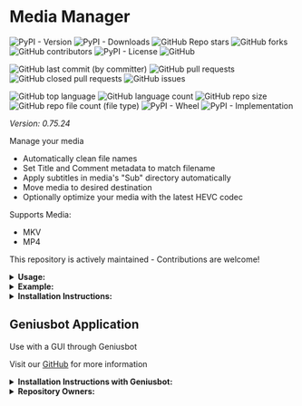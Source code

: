# Media Manager

![PyPI - Version](https://img.shields.io/pypi/v/media-manager)
![PyPI - Downloads](https://img.shields.io/pypi/dd/media-manager)
![GitHub Repo stars](https://img.shields.io/github/stars/Knuckles-Team/media-manager)
![GitHub forks](https://img.shields.io/github/forks/Knuckles-Team/media-manager)
![GitHub contributors](https://img.shields.io/github/contributors/Knuckles-Team/media-manager)
![PyPI - License](https://img.shields.io/pypi/l/media-manager)
![GitHub](https://img.shields.io/github/license/Knuckles-Team/media-manager)

![GitHub last commit (by committer)](https://img.shields.io/github/last-commit/Knuckles-Team/media-manager)
![GitHub pull requests](https://img.shields.io/github/issues-pr/Knuckles-Team/media-manager)
![GitHub closed pull requests](https://img.shields.io/github/issues-pr-closed/Knuckles-Team/media-manager)
![GitHub issues](https://img.shields.io/github/issues/Knuckles-Team/media-manager)

![GitHub top language](https://img.shields.io/github/languages/top/Knuckles-Team/media-manager)
![GitHub language count](https://img.shields.io/github/languages/count/Knuckles-Team/media-manager)
![GitHub repo size](https://img.shields.io/github/repo-size/Knuckles-Team/media-manager)
![GitHub repo file count (file type)](https://img.shields.io/github/directory-file-count/Knuckles-Team/media-manager)
![PyPI - Wheel](https://img.shields.io/pypi/wheel/media-manager)
![PyPI - Implementation](https://img.shields.io/pypi/implementation/media-manager)


*Version: 0.75.24*

Manage your media
- Automatically clean file names
- Set Title and Comment metadata to match filename
- Apply subtitles in media's "Sub" directory automatically
- Move media to desired destination
- Optionally optimize your media with the latest HEVC codec

Supports Media:
- MKV
- MP4

This repository is actively maintained - Contributions are welcome!

<details>
  <summary><b>Usage:</b></summary>

| Short Flag | Long Flag         | Description                             |
|------------|-------------------|-----------------------------------------|
| -h         | --help            | See usage                               |
|            | --subtitle        | Apply Subtitle in local "Sub" directory |
|            | --optimize        | Optimize video for streaming in HEVC    |
|            | --media-directory | Move media to directory                 |
|            | --music-directory | Move music to directory                 |
|            | --tv-directory    | Move series to directory                |
| -d         | --directory       | Directory to scan for media             |
| -v         | --verbose         | Show Output of FFMPEG                   |

</details>

<details>
  <summary><b>Example:</b></summary>

```bash
media-manager -d "/home/User/Downloads" -m "/media/Movies" -t "/media/TV" -s
```
#### Before
> /home/User/Downloads/The.Lion.King.1993.1080p.[TheBay].YIFY/The.Lion.King.1993.1080p.[TheBay].YIFY.mp4

#### After
> /media/The Lion King 1993 1080p/The Lion King 1993 1080p.mp4

</details>

<details>
  <summary><b>Installation Instructions:</b></summary>

Install Python Package

```bash
python -m pip install media-manager
```

</details>

## Geniusbot Application

Use with a GUI through Geniusbot

Visit our [GitHub](https://github.com/Knuckles-Team/geniusbot) for more information

<details>
  <summary><b>Installation Instructions with Geniusbot:</b></summary>

Install Python Package

```bash
python -m pip install geniusbot
```

</details>

<details>
  <summary><b>Repository Owners:</b></summary>


<img width="100%" height="180em" src="https://github-readme-stats.vercel.app/api?username=Knucklessg1&show_icons=true&hide_border=true&&count_private=true&include_all_commits=true" />

![GitHub followers](https://img.shields.io/github/followers/Knucklessg1)
![GitHub User's stars](https://img.shields.io/github/stars/Knucklessg1)
</details>
